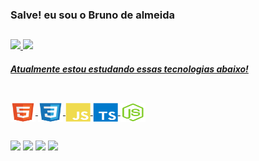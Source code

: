 ### Salve! eu sou o Bruno de almeida
##
<div>
  <a href="https:github.com/Thebestprimo">
  <img height="180em" src="https://github-readme-stats-git-masterrstaa-rickstaa.vercel.app/api?username=Thebestprimo&show_icons=true&theme=slateorange"/>
  <img height="180em" src="https://github-readme-stats-git-masterrstaa-rickstaa.vercel.app/api/top-langs/?username=Thebestprimo&layout=compact&theme=slateorange"/>
</div>

<h5>Atualmente estou estudando essas tecnologias abaixo!</h5>

##
<div style="display: inline_block"><br>
  <img align="center" alt="Bruno-HTML" height="30" width="40" src="https://raw.githubusercontent.com/devicons/devicon/master/icons/html5/html5-original.svg">
  <img align="center" alt="Bruno-CSS" height="30" width="40" src="https://raw.githubusercontent.com/devicons/devicon/master/icons/css3/css3-original.svg">
  <img align="center" alt="Bruno-Js" height="30" width="40" src="https://raw.githubusercontent.com/devicons/devicon/master/icons/javascript/javascript-plain.svg">
  <img align="center" alt="Bruno-Ts" height="30" width="40" src="https://raw.githubusercontent.com/devicons/devicon/master/icons/typescript/typescript-plain.svg">
  <img align="center" alt="Bruno-Nodejs" height="30" width="40" src="https://raw.githubusercontent.com/devicons/devicon/master/icons/nodejs/nodejs-original.svg">
</div> 

  ##
  
<div>
  <a href="https://instagram.com/almeida_bn" target="_blank"><img src="https://img.shields.io/badge/-Instagram-%23E4405F?style=for-the-badge&logo=instagram&logoColor=white" target="_blank"></a>
 	<a href="https://www.twitch.tv/Thebestprimo" target="_blank"><img src="https://img.shields.io/badge/Twitch-9146FF?style=for-the-badge&logo=twitch&logoColor=white" target="_blank"></a>
  <a href = "mailto:brunodbck7@gmail.com"><img src="https://img.shields.io/badge/Gmail-D14836?style=for-the-badge&logo=gmail&logoColor=white" target="_blank"></a>
  <a href="https://www.linkedin.com/in/bruno-almeida-0140b5179" target="_blank"><img src="https://img.shields.io/badge/-LinkedIn-%230077B5?style=for-the-badge&logo=linkedin&logoColor=white" target="_blank"></a>
</div>
